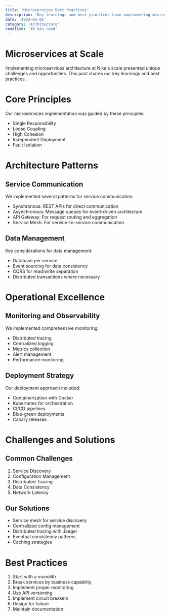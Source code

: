 ```yaml
---
title: 'Microservices Best Practices'
description: 'Key learnings and best practices from implementing microservices at scale.'
date: '2024-03-05'
category: 'Architecture'
readTime: '10 min read'
---
```


# Microservices at Scale

Implementing microservices architecture at Nike's scale presented unique challenges and opportunities. This post shares our key learnings and best practices.

# Core Principles

Our microservices implementation was guided by these principles:

- Single Responsibility
- Loose Coupling
- High Cohesion
- Independent Deployment
- Fault Isolation

# Architecture Patterns

## Service Communication

We implemented several patterns for service communication:

- Synchronous: REST APIs for direct communication
- Asynchronous: Message queues for event-driven architecture
- API Gateway: For request routing and aggregation
- Service Mesh: For service-to-service communication

## Data Management

Key considerations for data management:

- Database per service
- Event sourcing for data consistency
- CQRS for read/write separation
- Distributed transactions where necessary

# Operational Excellence

## Monitoring and Observability

We implemented comprehensive monitoring:

- Distributed tracing
- Centralized logging
- Metrics collection
- Alert management
- Performance monitoring

## Deployment Strategy

Our deployment approach included:

- Containerization with Docker
- Kubernetes for orchestration
- CI/CD pipelines
- Blue-green deployments
- Canary releases

# Challenges and Solutions

## Common Challenges

1. Service Discovery
2. Configuration Management
3. Distributed Tracing
4. Data Consistency
5. Network Latency

## Our Solutions

- Service mesh for service discovery
- Centralized config management
- Distributed tracing with Jaeger
- Eventual consistency patterns
- Caching strategies

# Best Practices

1. Start with a monolith
2. Break services by business capability
3. Implement proper monitoring
4. Use API versioning
5. Implement circuit breakers
6. Design for failure
7. Maintain documentation 